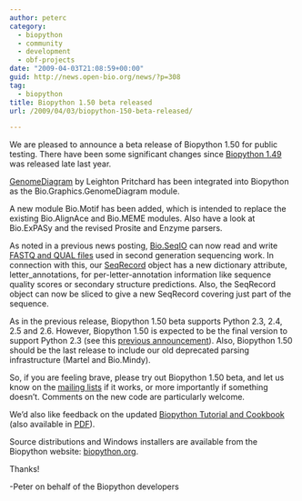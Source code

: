 ```yaml
---
author: peterc
category:
  - biopython
  - community
  - development
  - obf-projects
date: "2009-04-03T21:08:59+00:00"
guid: http://news.open-bio.org/news/?p=308
tag:
  - biopython
title: Biopython 1.50 beta released
url: /2009/04/03/biopython-150-beta-released/

---
```

We are pleased to announce a beta release of Biopython 1.50 for public testing. There have been some significant changes since [Biopython 1.49](http://news.open-bio.org/news/2008/11/biopython-release-149/) was released late last year.

[GenomeDiagram](http://bioinf.scri.ac.uk/lp/programs.php#genomediagram) by Leighton Pritchard has been integrated into Biopython as the Bio.Graphics.GenomeDiagram module.

A new module Bio.Motif has been added, which is intended to replace the existing Bio.AlignAce and Bio.MEME modules. Also have a look at Bio.ExPASy and the revised Prosite and Enzyme parsers.

As noted in a previous news posting, [Bio.SeqIO](http://biopython.org/wiki/SeqIO) can now read and write [FASTQ and QUAL files](http://news.open-bio.org/news/2009/03/biopython-next-gen-sequencing/) used in second generation sequencing work. In connection with this, our [SeqRecord](http://biopython.org/wiki/SeqRecord) object has a new dictionary attribute, letter\_annotations, for per-letter-annotation information like sequence quality scores or secondary structure predictions. Also, the SeqRecord object can now be sliced to give a new SeqRecord covering just part of the sequence.

As in the previous release, Biopython 1.50 beta supports Python 2.3, 2.4, 2.5 and 2.6. However, Biopython 1.50 is expected to be the final version to support Python 2.3 (see this [previous announcement](../2008/11/biopython-and-python-26-and-python-23/)). Also, Biopython 1.50 should be the last release to include our old deprecated parsing infrastructure (Martel and Bio.Mindy).

So, if you are feeling brave, please try out Biopython 1.50 beta, and let us know on the [mailing lists](http://www.biopython.org/wiki/Mailing_lists) if it works, or more importantly if something doesn’t. Comments on the new code are particularly welcome.

We’d also like feedback on the updated [Biopython Tutorial and Cookbook](http://biopython.org/DIST/docs/tutorial/Tutorial.html) (also available in [PDF](http://biopython.org/DIST/docs/tutorial/Tutorial.pdf)).

Source distributions and Windows installers are available from the Biopython website: [biopython.org](http://biopython.org/).

Thanks!

-Peter on behalf of the Biopython developers
